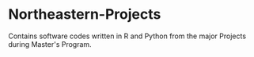 # Northeastern-Projects
Contains software codes written in R and Python from the major Projects during Master's Program.
